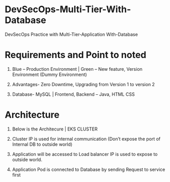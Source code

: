 # DevSecOps-Multi-Tier-With-Database
DevSecOps Practice with Multi-Tier-Application With-Database

# Requirements and Point to noted 

1.	Blue – Production Environment | Green – New feature, Version Environment (Dummy Environment)

2.	Advantages- Zero Downtime, Upgrading from Version 1 to version 2

3.	Database- MySQL |  Frontend, Backend – Java, HTML CSS


# Architecture

1.	Below is the Architecure  | EKS CLUSTER

2.	Cluster IP is used for internal communication (Don’t expose the port of Internal DB to outside world)

3.	Application will be accessed to Load balancer IP is used to expose to outside world.

4. Application Pod is connected to Database by sending Request to service first
